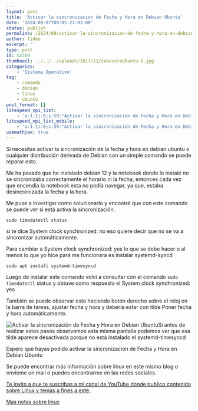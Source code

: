 ```yaml
---
layout: post
title: 'Activar la sincronización de Fecha y Hora en Debian Ubuntu'
date: '2024-09-07T09:05:21-03:00'
status: publish
permalink: /2024/09/activar-la-sincronizacion-de-fecha-y-hora-en-debian-ubuntu.html
author: fideo
excerpt: ''
type: post
id: 52309
thumbnail: ../../../uploads/2017/11/cabeceraUbuntu-1.jpg
categories:
    - 'Sistema Operativo'
tag:
    - comando
    - debian
    - linux
    - ubuntu
post_format: []
litespeed_vpi_list:
    - 'a:1:{i:0;s:59:"Activar la sincronización de Fecha y Hora en Debian Ubuntu";}'
litespeed_vpi_list_mobile:
    - 'a:1:{i:0;s:59:"Activar la sincronización de Fecha y Hora en Debian Ubuntu";}'
usemathjax: true
---
```


Si necesitas activar la sincronización de la fecha y hora en debian ubuntu o cualquier distribución derivada de Debian con un simple comando se puede reparar esto.

Me ha pasado que he instalado debian 12 y la notebook donde lo instalé no se sincronizaba correctamente el horario ni la fecha; entonces cada vez que encendía la notebook esta no podía navegar, ya que, estaba desincronizada la fecha y la hora.

Me puse a investigar como solucionarlo y encontré que con este comando se puede ver si está activa la sincronización.

```
sudo timedatectl status
```


si te dice System clock synchronized: no eso quiere decir que no se va a sincronizar automáticamente.

Para cambiar a System clock synchronized: yes lo que se debe hacer o al menos lo que yo hice para me funcionara es instalar systemd-syncd

```
sudo apt install systemd-timesyncd
```

Luego de instalar este comando volví a consultar con el comando `sudo timedatectl` status y obtuve como respuesta el System clock synchronized: yes

También se puede observar esto haciendo botón derecho sobre el reloj en la barra de tareas, ajustar fecha y hora y debería estar con tilde Poner fecha y hora automáticamente.

![Activar la sincronización de Fecha y Hora en Debian Ubuntu](/_posts/uploads/2024/09/fechayhoraautomaticamente.png)Si antes de realizar estos pasos observamos esta misma pantalla podemos ver que esa tilde aparece desactivada porque no está instalado el systemd-timesyncd

Espero que hayas podido activar la sincronización de Fecha y Hora en Debian Ubuntu

Se puede encontrar más información sobre linux en este mismo blog o envíeme un mail o puedes encontrarme en las redes sociales.

[Te invito a que te suscribas a mi canal de YouTube donde publico contenido sobre Linux y temas a fines a este.](https://bit.ly/suscribiteamicanalYouTube)

[Mas notas sobre linux](https://www.federicomazzei.com.ar/blog/tag/linux/)
